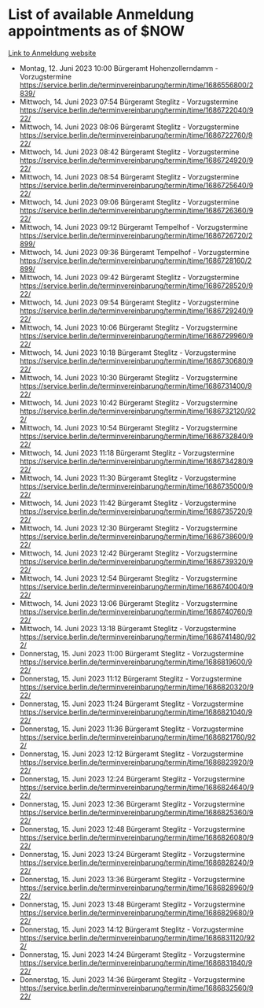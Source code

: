 # List of available Anmeldung appointments as of $NOW
[Link to Anmeldung website](https://service.berlin.de/terminvereinbarung/termin/tag.php?termin=1&anliegen[]=120686&dienstleisterlist=122210,122217,327316,122219,327312,122227,327314,122231,327346,122243,327348,122254,122252,329742,122260,329745,122262,329748,122271,327278,122273,327274,122277,327276,330436,122280,327294,122282,327290,122284,327292,122291,327270,122285,327266,122286,327264,122296,327268,150230,329760,122297,327286,122294,327284,122312,329763,122314,329775,122304,327330,122311,327334,122309,327332,317869,122281,327352,122279,329772,122283,122276,327324,122274,327326,122267,329766,122246,327318,122251,327320,122257,327322,122208,327298,122226,327300&herkunft=http%3A%2F%2Fservice.berlin.de%2Fdienstleistung%2F120686%2F)
- Montag, 12. Juni 2023 10:00 Bürgeramt Hohenzollerndamm - Vorzugstermine https://service.berlin.de/terminvereinbarung/termin/time/1686556800/2839/
- Mittwoch, 14. Juni 2023 07:54 Bürgeramt Steglitz - Vorzugstermine https://service.berlin.de/terminvereinbarung/termin/time/1686722040/922/
- Mittwoch, 14. Juni 2023 08:06 Bürgeramt Steglitz - Vorzugstermine https://service.berlin.de/terminvereinbarung/termin/time/1686722760/922/
- Mittwoch, 14. Juni 2023 08:42 Bürgeramt Steglitz - Vorzugstermine https://service.berlin.de/terminvereinbarung/termin/time/1686724920/922/
- Mittwoch, 14. Juni 2023 08:54 Bürgeramt Steglitz - Vorzugstermine https://service.berlin.de/terminvereinbarung/termin/time/1686725640/922/
- Mittwoch, 14. Juni 2023 09:06 Bürgeramt Steglitz - Vorzugstermine https://service.berlin.de/terminvereinbarung/termin/time/1686726360/922/
- Mittwoch, 14. Juni 2023 09:12 Bürgeramt Tempelhof - Vorzugstermine https://service.berlin.de/terminvereinbarung/termin/time/1686726720/2899/
- Mittwoch, 14. Juni 2023 09:36 Bürgeramt Tempelhof - Vorzugstermine https://service.berlin.de/terminvereinbarung/termin/time/1686728160/2899/
- Mittwoch, 14. Juni 2023 09:42 Bürgeramt Steglitz - Vorzugstermine https://service.berlin.de/terminvereinbarung/termin/time/1686728520/922/
- Mittwoch, 14. Juni 2023 09:54 Bürgeramt Steglitz - Vorzugstermine https://service.berlin.de/terminvereinbarung/termin/time/1686729240/922/
- Mittwoch, 14. Juni 2023 10:06 Bürgeramt Steglitz - Vorzugstermine https://service.berlin.de/terminvereinbarung/termin/time/1686729960/922/
- Mittwoch, 14. Juni 2023 10:18 Bürgeramt Steglitz - Vorzugstermine https://service.berlin.de/terminvereinbarung/termin/time/1686730680/922/
- Mittwoch, 14. Juni 2023 10:30 Bürgeramt Steglitz - Vorzugstermine https://service.berlin.de/terminvereinbarung/termin/time/1686731400/922/
- Mittwoch, 14. Juni 2023 10:42 Bürgeramt Steglitz - Vorzugstermine https://service.berlin.de/terminvereinbarung/termin/time/1686732120/922/
- Mittwoch, 14. Juni 2023 10:54 Bürgeramt Steglitz - Vorzugstermine https://service.berlin.de/terminvereinbarung/termin/time/1686732840/922/
- Mittwoch, 14. Juni 2023 11:18 Bürgeramt Steglitz - Vorzugstermine https://service.berlin.de/terminvereinbarung/termin/time/1686734280/922/
- Mittwoch, 14. Juni 2023 11:30 Bürgeramt Steglitz - Vorzugstermine https://service.berlin.de/terminvereinbarung/termin/time/1686735000/922/
- Mittwoch, 14. Juni 2023 11:42 Bürgeramt Steglitz - Vorzugstermine https://service.berlin.de/terminvereinbarung/termin/time/1686735720/922/
- Mittwoch, 14. Juni 2023 12:30 Bürgeramt Steglitz - Vorzugstermine https://service.berlin.de/terminvereinbarung/termin/time/1686738600/922/
- Mittwoch, 14. Juni 2023 12:42 Bürgeramt Steglitz - Vorzugstermine https://service.berlin.de/terminvereinbarung/termin/time/1686739320/922/
- Mittwoch, 14. Juni 2023 12:54 Bürgeramt Steglitz - Vorzugstermine https://service.berlin.de/terminvereinbarung/termin/time/1686740040/922/
- Mittwoch, 14. Juni 2023 13:06 Bürgeramt Steglitz - Vorzugstermine https://service.berlin.de/terminvereinbarung/termin/time/1686740760/922/
- Mittwoch, 14. Juni 2023 13:18 Bürgeramt Steglitz - Vorzugstermine https://service.berlin.de/terminvereinbarung/termin/time/1686741480/922/
- Donnerstag, 15. Juni 2023 11:00 Bürgeramt Steglitz - Vorzugstermine https://service.berlin.de/terminvereinbarung/termin/time/1686819600/922/
- Donnerstag, 15. Juni 2023 11:12 Bürgeramt Steglitz - Vorzugstermine https://service.berlin.de/terminvereinbarung/termin/time/1686820320/922/
- Donnerstag, 15. Juni 2023 11:24 Bürgeramt Steglitz - Vorzugstermine https://service.berlin.de/terminvereinbarung/termin/time/1686821040/922/
- Donnerstag, 15. Juni 2023 11:36 Bürgeramt Steglitz - Vorzugstermine https://service.berlin.de/terminvereinbarung/termin/time/1686821760/922/
- Donnerstag, 15. Juni 2023 12:12 Bürgeramt Steglitz - Vorzugstermine https://service.berlin.de/terminvereinbarung/termin/time/1686823920/922/
- Donnerstag, 15. Juni 2023 12:24 Bürgeramt Steglitz - Vorzugstermine https://service.berlin.de/terminvereinbarung/termin/time/1686824640/922/
- Donnerstag, 15. Juni 2023 12:36 Bürgeramt Steglitz - Vorzugstermine https://service.berlin.de/terminvereinbarung/termin/time/1686825360/922/
- Donnerstag, 15. Juni 2023 12:48 Bürgeramt Steglitz - Vorzugstermine https://service.berlin.de/terminvereinbarung/termin/time/1686826080/922/
- Donnerstag, 15. Juni 2023 13:24 Bürgeramt Steglitz - Vorzugstermine https://service.berlin.de/terminvereinbarung/termin/time/1686828240/922/
- Donnerstag, 15. Juni 2023 13:36 Bürgeramt Steglitz - Vorzugstermine https://service.berlin.de/terminvereinbarung/termin/time/1686828960/922/
- Donnerstag, 15. Juni 2023 13:48 Bürgeramt Steglitz - Vorzugstermine https://service.berlin.de/terminvereinbarung/termin/time/1686829680/922/
- Donnerstag, 15. Juni 2023 14:12 Bürgeramt Steglitz - Vorzugstermine https://service.berlin.de/terminvereinbarung/termin/time/1686831120/922/
- Donnerstag, 15. Juni 2023 14:24 Bürgeramt Steglitz - Vorzugstermine https://service.berlin.de/terminvereinbarung/termin/time/1686831840/922/
- Donnerstag, 15. Juni 2023 14:36 Bürgeramt Steglitz - Vorzugstermine https://service.berlin.de/terminvereinbarung/termin/time/1686832560/922/
